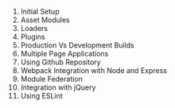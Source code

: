 1. Initial Setup
2. Asset Modules
3. Loaders
4. Plugins
5. Production Vs Development Builds
6. Multiple Page Applications
7. Using Github Repository
8. Webpack Integration with Node and Express
9. Module Federation
10. Integration with jQuery
11. Using ESLint
